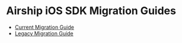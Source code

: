 
# Airship iOS SDK Migration Guides
* [Current Migration Guide](Migration%20Guide.md)
* [Legacy Migration Guide](Migration%20Guide%20(Legacy).md)
